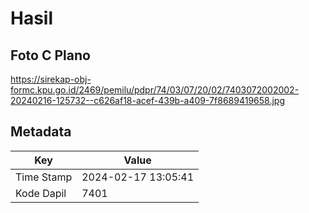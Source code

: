 # Hasil

## Foto C Plano

https://sirekap-obj-formc.kpu.go.id/2469/pemilu/pdpr/74/03/07/20/02/7403072002002-20240216-125732--c626af18-acef-439b-a409-7f8689419658.jpg


## Metadata

| Key        | Value               |
| ---------- | ------------------- |
| Time Stamp | 2024-02-17 13:05:41 |
| Kode Dapil | 7401                |



